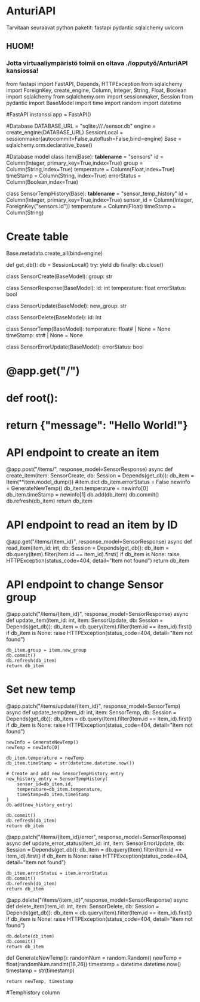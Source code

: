 # AnturiAPI
 
Tarvitaan seuraavat python paketit:
fastapi
pydantic
sqlalchemy
uvicorn

## HUOM!
### Jotta virtuaaliympäristö toimii on oltava ./lopputyö/AnturiAPI kansiossa!




from fastapi import FastAPI, Depends, HTTPException
from sqlalchemy import ForeignKey, create_engine, Column, Integer, String, Float, Boolean
import sqlalchemy
from sqlalchemy.orm import sessionmaker, Session
from pydantic import BaseModel
import time
import random
import datetime

#FastAPI instanssi
app = FastAPI()

#Database
DATABASE_URL = "sqlite:///./sensor.db"
engine = create_engine(DATABASE_URL)
SessionLocal = sessionmaker(autocommit=False,autoflush=False,bind=engine)
Base = sqlalchemy.orm.declarative_base()

#Database model
class Item(Base):
    __tablename__ = "sensors"
    id = Column(Integer, primary_key=True,index=True)
    group = Column(String,index=True)
    temperature = Column(Float,index=True)
    timeStamp = Column(String, index=True)
    errorStatus = Column(Boolean,index=True)


class SensorTempHistory(Base):
    __tablename__ = "sensor_temp_history"
    id = Column(Integer, primary_key=True,index=True)
    sensor_id = Column(Integer, ForeignKey("sensors.id"))
    temperature = Column(Float)
    timeStamp = Column(String)

# Create table
Base.metadata.create_all(bind=engine)

def get_db():
    db = SessionLocal()
    try:
        yield db
    finally:
        db.close()

        
class SensorCreate(BaseModel):
    group: str

class SensorResponse(BaseModel):
    id: int
    temperature: float
    errorStatus: bool

class SensorUpdate(BaseModel):
     new_group: str

class SensorDelete(BaseModel):
    id: int

class SensorTemp(BaseModel):
    temperature: float# | None = None
    timeStamp: str# | None = None

class SensorErrorUpdate(BaseModel):
    errorStatus: bool
# @app.get("/")
# def root():
#     return {"message": "Hello World!"}

# API endpoint to create an item
@app.post("/items/", response_model=SensorResponse)
async def create_item(item: SensorCreate, db: Session = Depends(get_db)):
    db_item = Item(**item.model_dump()) #item.dict
    db_item.errorStatus = False
    newinfo = GenerateNewTemp()
    db_item.temperature = newinfo[0]
    db_item.timeStamp = newinfo[1]
    db.add(db_item)
    db.commit()
    db.refresh(db_item)
    return db_item
 
 
# API endpoint to read an item by ID
@app.get("/items/{item_id}", response_model=SensorResponse)
async def read_item(item_id: int, db: Session = Depends(get_db)):
    db_item = db.query(Item).filter(Item.id == item_id).first()
    if db_item is None:
        raise HTTPException(status_code=404, detail="Item not found")
    return db_item

# API endpoint to change Sensor group
@app.patch("/items/{item_id}", response_model=SensorResponse)
async def update_item(item_id: int, item: SensorUpdate, db: Session = Depends(get_db)):
    db_item = db.query(Item).filter(Item.id == item_id).first()
    if db_item is None:
        raise HTTPException(status_code=404, detail="Item not found")

    db_item.group = item.new_group
    db.commit()
    db.refresh(db_item)
    return db_item

# Set new temp
@app.patch("/items/update/{item_id}", response_model=SensorTemp)
async def update_temp(item_id: int, item: SensorTemp, db: Session = Depends(get_db)):
    db_item = db.query(Item).filter(Item.id == item_id).first()
    if db_item is None:
        raise HTTPException(status_code=404, detail="Item not found")

    newInfo = GenerateNewTemp()
    newTemp = newInfo[0]

    db_item.temperature = newTemp
    db_item.timeStamp = str(datetime.datetime.now())

    # Create and add new SensorTempHistory entry
    new_history_entry = SensorTempHistory(
        sensor_id=db_item.id,
        temperature=db_item.temperature,
        timeStamp=db_item.timeStamp
    )
    db.add(new_history_entry)

    db.commit()
    db.refresh(db_item)
    return db_item


@app.patch("/items/{item_id}/error", response_model=SensorResponse)
async def update_error_status(item_id: int, item: SensorErrorUpdate, db: Session = Depends(get_db)):
    db_item = db.query(Item).filter(Item.id == item_id).first()
    if db_item is None:
        raise HTTPException(status_code=404, detail="Item not found")

    db_item.errorStatus = item.errorStatus
    db.commit()
    db.refresh(db_item)
    return db_item

@app.delete("/items/{item_id}",response_model=SensorResponse)
async def delete_item(item_id: int, item: SensorDelete, db: Session = Depends(get_db)):
    db_item = db.query(Item).filter(Item.id == item_id).first()
    if db_item is None:
        raise HTTPException(status_code=404, detail="Item not found")
    
    db.delete(db_item)
    db.commit()
    return db_item


def GenerateNewTemp():
    randomNum = random.Random()
    newTemp = float(randomNum.randint(18,26))
    timestamp = datetime.datetime.now()
    timestamp = str(timestamp)

    return newTemp, timestamp

#Temphistory column